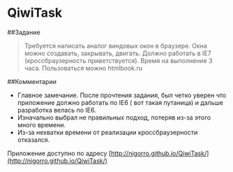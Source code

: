 # QiwiTask

##Задание
>Требуется написать аналог виндовых окон в браузере. Окна можно создавать, закрывать, двигать.
Должно работать в IE7 (кроссбраузерность приветствуется). 
Время на выполнение 3 часа. Пользоваться можно htmlbook.ru


##Комментарии
* Главное замечание. После прочтения задания, был четко уверен что приложение должно работать по IE6 ( вот такая путаница) и 
 дальше  разработка велась по IE6.
* Изначально выбрал не правильных подход, потеряв из-за этого много времени.
* Из-за нехватки времени от реализации кроссбраузерности отказался.


Приложение доступно по адресу [http://nigorro.github.io/QiwiTask/](http://nigorro.github.io/QiwiTask/)
